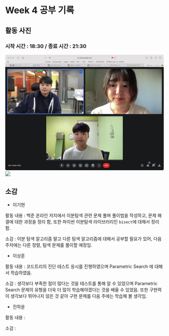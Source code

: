 # Week 4 공부 기록

## 활동 사진

### 시작 시간 : 18:30 / 종료 시간 : 21:30
<img src="Week4_record1.png">
<img src="Week4_record2.png">

## 소감

+ 이기현

활동 내용 : 백준 온라인 저지에서 이분탐색 관련 문제 풀며 풀이법을 작성하고, 문제 해결에 대한 과정을 정리 함, 또한 파이썬 이분탐색 라이브러리인 `bisect`에 대해서 정리함. 

소감 : 이분 탐색 알고리즘 말고 다른 탐색 알고리즘에 대해서 공부할 필요가 있어, 다음 주차에는 다른 정렬, 탐색 문제를 풀이할 예정임. 

+ 이상훈

활동 내용 : 코드트리의 진단 테스트 응시를 진행하였으며 Parametric Search 에 대해서 학습하였음.

소감 : 생각보다 부족한 점이 많다는 것을 테스트를 통해 알 수 있었으며 Parametric Search 문제의 유형을 더욱 더 많이 학습해야겠다는 것을 배울 수 있었음. 또한 구현력이 생각보다 뛰어나지 않은 것 같아 구현 문제를 다음 주에는 학습해 볼 생각임.

+ 진하윤

활동 내용 : 

소감 : 
